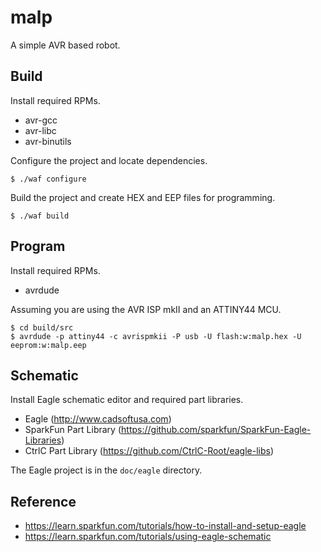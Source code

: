 malp
====

A simple AVR based robot.

Build
-----

Install required RPMs.

* avr-gcc
* avr-libc
* avr-binutils

Configure the project and locate dependencies.

```
$ ./waf configure
```

Build the project and create HEX and EEP files for programming.

```
$ ./waf build
```

Program
-------

Install required RPMs.

* avrdude

Assuming you are using the AVR ISP mkII and an ATTINY44 MCU.

```
$ cd build/src
$ avrdude -p attiny44 -c avrispmkii -P usb -U flash:w:malp.hex -U eeprom:w:malp.eep
```

Schematic
---------

Install Eagle schematic editor and required part libraries.

* Eagle (http://www.cadsoftusa.com)
* SparkFun Part Library (https://github.com/sparkfun/SparkFun-Eagle-Libraries)
* CtrlC Part Library (https://github.com/CtrlC-Root/eagle-libs)

The Eagle project is in the ```doc/eagle``` directory.

Reference
---------

* https://learn.sparkfun.com/tutorials/how-to-install-and-setup-eagle
* https://learn.sparkfun.com/tutorials/using-eagle-schematic
